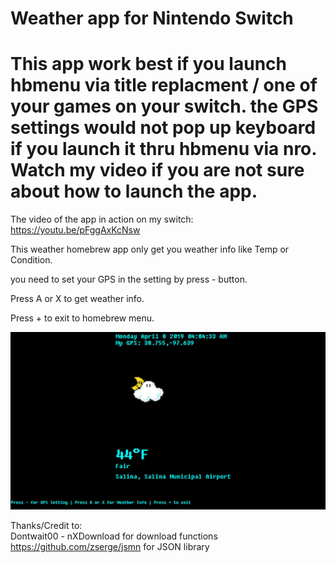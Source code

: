 # Weather app for Nintendo Switch



# This app work best if you launch hbmenu via title replacment / one of your games on your switch.   the GPS settings would not pop up keyboard if you launch it thru hbmenu via nro.  Watch my video if you are not sure about how to launch the app.   


The video of the app in action on my switch:  https://youtu.be/pFggAxKcNsw


This weather homebrew app only get you weather info like Temp or Condition.  

you need to set your GPS in the setting by press - button.

Press A or X to get weather info.  

Press + to exit to homebrew menu.   


![Screenshot](screenshot.jpg)   


Thanks/Credit to:  
Dontwait00 - nXDownload for download functions    
https://github.com/zserge/jsmn for JSON library